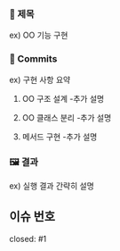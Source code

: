 ### 📝 제목

ex) OO 기능 구현

### 💽 Commits

ex)
구현 사항 요약

1. OO 구조 설계 -추가 설명

2. OO 클래스 분리 -추가 설명

3. 메서드 구현 -추가 설명

### 🖼 결과

ex) 실행 결과 간략히 설명

## 이슈 번호

closed: #1
